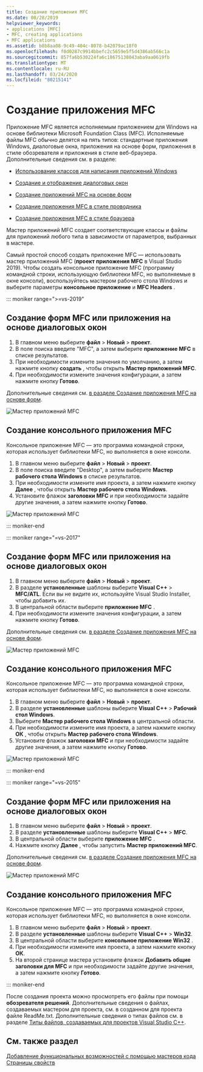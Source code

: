 ```yaml
---
title: Создание приложения MFC
ms.date: 08/28/2019
helpviewer_keywords:
- applications [MFC]
- MFC, creating applications
- MFC applications
ms.assetid: b8b8aa08-9c49-404c-8078-b42079ac18f0
ms.openlocfilehash: f0d0287c9914bbefc2c5659e5f5d4386ab566c1a
ms.sourcegitcommit: 857fa6b530224fa6c18675138043aba9aa0619fb
ms.translationtype: MT
ms.contentlocale: ru-RU
ms.lasthandoff: 03/24/2020
ms.locfileid: "80215141"
---
```

# <a name="creating-an-mfc-application"></a>Создание приложения MFC

Приложение MFC является исполняемым приложением для Windows на основе библиотеки Microsoft Foundation Class (MFC). Исполняемые файлы MFC обычно делятся на пять типов: стандартные приложения Windows, диалоговые окна, приложения на основе форм, приложения в стиле обозревателя и приложения в стиле веб-браузера. Дополнительные сведения см. в разделе:

- [Использование классов для написания приложений Windows](../../mfc/using-the-classes-to-write-applications-for-windows.md)

- [Создание и отображение диалоговых окон](../../mfc/creating-and-displaying-dialog-boxes.md)

- [Создание приложений MFC на основе форм](../../mfc/reference/creating-a-forms-based-mfc-application.md)

- [Создание приложения MFC в стиле проводника](../../mfc/reference/creating-a-file-explorer-style-mfc-application.md)

- [Создание приложения MFC в стиле браузера](../../mfc/reference/creating-a-web-browser-style-mfc-application.md)

Мастер приложений MFC создает соответствующие классы и файлы для приложений любого типа в зависимости от параметров, выбранных в мастере.

Самый простой способ создать приложение MFC — использовать мастер приложений MFC (**проект приложения MFC** в Visual Studio 2019). Чтобы создать консольное приложение MFC (программу командной строки, использующую библиотеки MFC, но выполняемые в окне консоли), воспользуйтесь мастером рабочего стола Windows и выберите параметры **консольное приложение** и **MFC Headers** .

::: moniker range=">=vs-2019"

## <a name="to-create-an-mfc-forms-or-dialog-based-application"></a>Создание форм MFC или приложения на основе диалоговых окон

1. В главном меню выберите **файл** > **Новый** > **проект**.
1. В поле поиска введите "MFC", а затем выберите **приложение MFC** в списке результатов.
1. При необходимости измените значения по умолчанию, а затем нажмите кнопку **создать** , чтобы открыть **Мастер приложений MFC**.
1. При необходимости измените значения конфигурации, а затем нажмите кнопку **Готово**.

Дополнительные сведения см. [в разделе Создание приложения MFC на основе форм](creating-a-forms-based-mfc-application.md).

![Мастер приложений MFC](media/mfc-app-wizard.png)

## <a name="to-create-an-mfc-console-application"></a>Создание консольного приложения MFC

Консольное приложение MFC — это программа командной строки, которая использует библиотеки MFC, но выполняется в окне консоли.

1. В главном меню выберите **файл** > **Новый** > **проект**.
1. В поле поиска введите "Desktop", а затем выберите **Мастер рабочего стола Windows** в списке результатов.
1. При необходимости измените имя проекта, а затем нажмите кнопку **Далее** , чтобы открыть **Мастер рабочего стола Windows**.
1. Установите флажок **заголовки MFC** и при необходимости задайте другие значения, а затем нажмите кнопку **Готово**.

![Мастер приложений MFC](media/windows-desktop-wizard.png)

::: moniker-end

::: moniker range="=vs-2017"

## <a name="to-create-an-mfc-forms-or-dialog-based-application"></a>Создание форм MFC или приложения на основе диалоговых окон

1. В главном меню выберите **файл** > **Новый** > **проект**.
1. В разделе **установленные** шаблоны выберите **Visual C++**  > **MFC/ATL**. Если вы не видите их, используйте Visual Studio Installer, чтобы добавить их.
1. В центральной области выберите **приложение MFC** .
1. При необходимости измените значения конфигурации, а затем нажмите кнопку **Готово**.

Дополнительные сведения см. [в разделе Создание приложения MFC на основе форм](creating-a-forms-based-mfc-application.md).

![Мастер приложений MFC](media/mfc-app-wizard.png)

## <a name="to-create-an-mfc-console-application"></a>Создание консольного приложения MFC

Консольное приложение MFC — это программа командной строки, которая использует библиотеки MFC, но выполняется в окне консоли.

1. В главном меню выберите **файл** > **Новый** > **проект**.
1. В разделе **установленные** шаблоны выберите **Visual C++**  > **Рабочий стол Windows**.
1. Выберите **Мастер рабочего стола Windows** в центральной области.
1. При необходимости измените имя проекта, а затем нажмите кнопку **ОК** , чтобы открыть **Мастер рабочего стола Windows**.
1. Установите флажок **заголовки MFC** и при необходимости задайте другие значения, а затем нажмите кнопку **Готово**.

![Мастер приложений MFC](media/windows-desktop-wizard-2017.png)

::: moniker-end

::: moniker range="=vs-2015"

## <a name="to-create-an-mfc-forms-or-dialog-based-application"></a>Создание форм MFC или приложения на основе диалоговых окон

1. В главном меню выберите **файл** > **Новый** > **проект**.
1. В разделе **установленные** шаблоны выберите **Visual C++**  > **MFC**.
1. В центральной области выберите **приложение MFC** .
1. Нажмите кнопку **Далее** , чтобы запустить **Мастер приложений MFC**.

Дополнительные сведения см. [в разделе Создание приложения MFC на основе форм](creating-a-forms-based-mfc-application.md).

![Мастер приложений MFC](media/mfc-app-wizard-2015.png)

## <a name="to-create-an-mfc-console-application"></a>Создание консольного приложения MFC

Консольное приложение MFC — это программа командной строки, которая использует библиотеки MFC, но выполняется в окне консоли.

1. В главном меню выберите **файл** > **Новый** > **проект**.
1. В разделе **установленные** шаблоны выберите **Visual C++**  > **Win32**.
1. В центральной области выберите **консольное приложение Win32** .
1. При необходимости измените имя проекта, а затем нажмите кнопку **ОК**.
1. На второй странице мастера установите флажок **Добавить общие заголовки для MFC** и при необходимости задайте другие значения, а затем нажмите кнопку **Готово**.

::: moniker-end

После создания проекта можно просмотреть его файлы при помощи **обозревателя решений**. Дополнительные сведения о файлах, создаваемых мастером для проекта, см. в созданном для проекта файле ReadMe.txt. Дополнительные сведения о типах файлов см. в разделе [Типы файлов, создаваемых для проектов Visual Studio C++](../../build/reference/file-types-created-for-visual-cpp-projects.md).

## <a name="see-also"></a>См. также раздел

[Добавление функциональных возможностей с помощью мастеров кода](../../ide/adding-functionality-with-code-wizards-cpp.md)<br/>
[Страницы свойств](../../build/reference/property-pages-visual-cpp.md)
